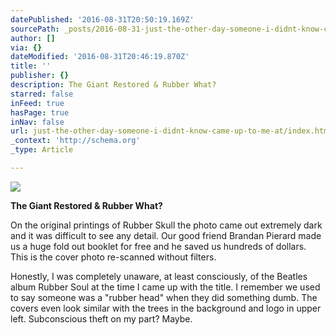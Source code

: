 ```yaml
---
datePublished: '2016-08-31T20:50:19.169Z'
sourcePath: _posts/2016-08-31-just-the-other-day-someone-i-didnt-know-came-up-to-me-at.md
author: []
via: {}
dateModified: '2016-08-31T20:46:19.870Z'
title: ''
publisher: {}
description: The Giant Restored & Rubber What?
starred: false
inFeed: true
hasPage: true
inNav: false
url: just-the-other-day-someone-i-didnt-know-came-up-to-me-at/index.html
_context: 'http://schema.org'
_type: Article

---
```

![](https://the-grid-user-content.s3-us-west-2.amazonaws.com/aa53ef99-0820-4bde-a154-9e328c70ad6c.jpg)

**The Giant Restored & Rubber What?**

On the original printings of Rubber Skull the photo came out extremely dark and it was difficult to see any detail. Our good friend Brandan Pierard made us a huge fold out booklet for free and he saved us hundreds of dollars. This is the cover photo re-scanned without filters. 

Honestly, I was completely unaware, at least consciously, of the Beatles album Rubber Soul at the time I came up with the title. I remember we used to say someone was a "rubber head" when they did something dumb. The covers even look similar with the trees in the background and logo in upper left. Subconscious theft on my part? Maybe.